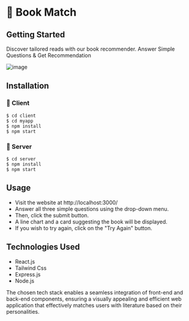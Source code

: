 # 📖 Book Match

## Getting Started

Discover tailored reads with our book recommender. Answer Simple Questions
& Get Recommendation

![image](https://github.com/samarjit-singh/Book-matching/assets/75423063/ca9a1b35-e4a5-4f37-8f47-2a25e04f12ad)



## Installation

### 📖 Client

```terminal
$ cd client
$ cd myapp
$ npm install
$ npm start
```

### 📖 Server

```terminal
$ cd server
$ npm install
$ npm start
```

## Usage

- Visit the website at http://localhost:3000/
- Answer all three simple questions using the drop-down menu.
- Then, click the submit button.
- A line chart and a card suggesting the book will be displayed.
- If you wish to try again, click on the "Try Again" button.

## Technologies Used

- React.js
- Tailwind Css
- Express.js
- Node.js

The chosen tech stack enables a seamless integration of front-end and back-end components, ensuring a visually appealing and efficient web application that effectively matches users with literature based on their personalities.
